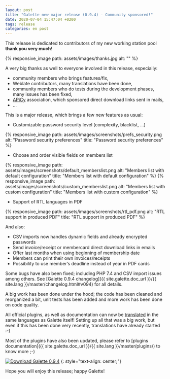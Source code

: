 ```yaml
---
layout: post
title: "Galette new major release (0.9.4) - Community sponsored!"
date: 2020-07-04 15:47:04 +0200
tags: release
categories: en post
---
```


This release is dedicated to contributors of my new working station pool **thank you very much**!

{% responsive_image path: assets/images/thanks.jpg alt: "" %}

A very big thanks as well to everyone involved in this release, especially:
- community members who brings features/fix,
- Weblate contributors, many translations have been done,
- community members who do tests during the development phases, many issues has been fixed,
- [APiCy](https://apicy.fr) association, which sponsored direct download links sent in mails,
- ...

This is a major release, which brings a few new features as usual:

* Customizable password security level (complexity, blacklist, ...)

{% responsive_image path: assets/images/screenshots/prefs_security.png alt: "Password security preferences" title: "Password security preferences" %}

* Choose and order visible fields on members list

{% responsive_image path: assets/images/screenshots/default_memberslist.png alt: "Members list with default configuration" title: "Members list with default configuration" %}
{% responsive_image path: assets/images/screenshots/custom_memberslist.png alt: "Members list with custom configuration" title: "Members list with custom configuration" %}

* Support of RTL languages in PDF

{% responsive_image path: assets/images/screenshots/rtl_pdf.png alt: "RTL support in produced PDF" title: "RTL support in produced PDF" %}

And also:

* CSV imports now handles dynamic fields and already encrypted passwords
* Send invoice/receipt or membercard direct download links in emails
* Offer last months when using beginning of membership date
* Members can print their own invoices/receipts
* Possibility to use member’s deadline instead of year in PDF cards

Some bugs have also been fixed; including PHP 7.4 and CSV import issues among others. See [Galette 0.9.4 changelog]({{ site.galette.doc_url }}/{{ site.lang }}/master/changelog.html#v094) for all details.

A big work has been done under the hood; the code has been cleaned and reorganized a bit, unit tests has been added and more work has been done on code quality.

All official plugins, as well as documentation can now be [translated](https://hosted.weblate.org/projects/galette) in the same languages as Galette itself! Setting up all that was a big work, but even if this has been done very recently, translations have already started :-)

Most of the plugins have also been updated, please refer to [plugins documentation]({{ site.galette.doc_url }}/{{ site.lang }}/master/plugins/) to know more ;-)

[![Download Galette 0.9.4](https://img.shields.io/badge/0.9.4-Download_Galette-ffb619.svg?logo=php&logoColor=white&style=for-the-badge)](https://galette.eu/download/galette-0.9.4.tar.bz2)
{: style="text-align: center;"}

Hope you will enjoy this release; happy Galette!

